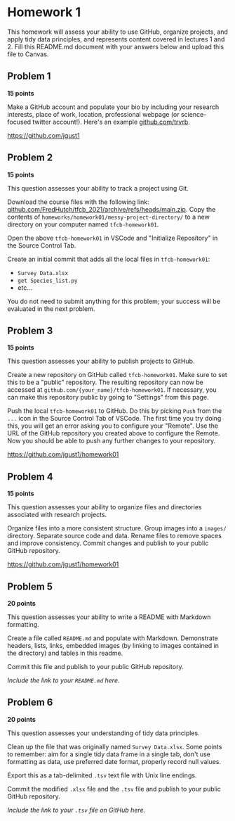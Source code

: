 # Homework 1

This homework will assess your ability to use GitHub, organize projects, and apply tidy data principles, and represents content covered in lectures 1 and 2. Fill this README.md document with your answers below and upload this file to Canvas.

## Problem 1

**15 points**

Make a GitHub account and populate your bio by including your research interests, place of work, location, professional webpage (or science-focused twitter account!). Here's an example [github.com/trvrb](https://github.com/trvrb/).

https://github.com/jgust1

## Problem 2

**15 points**

This question assesses your ability to track a project using Git.

Download the course files with the following link: [github.com/FredHutch/tfcb_2021/archive/refs/heads/main.zip](https://github.com/FredHutch/tfcb_2021/archive/refs/heads/main.zip). Copy the contents of `homeworks/homework01/messy-project-directory/` to a new directory on your computer named `tfcb-homework01`.

Open the above `tfcb-homework01` in VSCode and "Initialize Repository" in the Source Control Tab. 

Create an initial commit that adds all the local files in `tfcb-homework01`:
- `Survey Data.xlsx`
- `get Species_list.py`
- etc...

You do not need to submit anything for this problem; your success will be evaluated in the next problem.

## Problem 3

**15 points**

This question assesses your ability to publish projects to GitHub.

Create a new repository on GitHub called `tfcb-homework01`.
Make sure to set this to be a "public" repository.
The resulting repository can now be accessed at `github.com/{your_name}/tfcb-homework01`. 
If necessary, you can make this repository public by going to "Settings" from this page.

Push the local `tfcb-homework01` to GitHub.
Do this by picking `Push` from the `...` icon in the Source Control Tab of VSCode.
The first time you try doing this, you will get an error asking you to configure your "Remote". 
Use the URL of the GitHub repository you created above to configure the Remote.
Now you should be able to push any further changes to your repository.

https://github.com/jgust1/homework01

## Problem 4

**15 points**

This question assesses your ability to organize files and directories associated with research projects.

Organize files into a more consistent structure. Group images into a `images/` directory. Separate source code and data. Rename files to remove spaces and improve consistency. Commit changes and publish to your public GitHub repository.

https://github.com/jgust1/homework01

## Problem 5

**20 points**

This question assesses your ability to write a README with Markdown formatting.

Create a file called `README.md` and populate with Markdown. Demonstrate headers, lists, links, embedded images (by linking to images contained in the directory) and tables in this readme.

Commit this file and publish to your public GitHub repository.

_Include the link to your `README.md` here._

## Problem 6

**20 points**

This question assesses your understanding of tidy data principles.

Clean up the file that was originally named `Survey Data.xlsx`. Some points to remember: aim for a single tidy data frame in a single tab, don't use formatting as data, use preferred date format, properly record null values.

Export this as a tab-delimited `.tsv` text file with Unix line endings.

Commit the modified `.xlsx` file and the `.tsv` file and publish to your public GitHub repository.

_Include the link to your `.tsv` file on GitHub here._